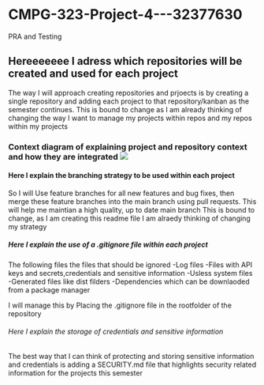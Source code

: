 # CMPG-323-Project-4---32377630
PRA and Testing

<h2> Hereeeeeee I adress which repositories will be created and used for each project</h2>
<body> The way I will approach creating repositories and prjoects is by creating a single 
  repository and adding each project to that repository/kanban as the semester continues.
  This is bound to change as I am already thinking of changing the way I want to manage my projects within repos and my repos within my projects</body>
<h3> Context diagram of explaining project and repository context and how they are integrated 
<img src="Context_diagram.png"/>
</h3>
<h4>Here I explain the branching strategy to be used within each project </h4>
<body>So I will Use feature branches for all new features and bug fixes, then merge these feature branches into the main branch using pull requests.
This will help me maintian a high quality, up to date main branch
This is bound to change, as I am creating this readme file I am alraedy thinking of changing my strategy</body>
<h5>Here I explain the use of a .gitignore file within each project </h5>
<body> The following files the files that should be ignored 
-Log files
-Files with API keys and secrets,credentials and sensitive information
-Usless system files
-Generated files like dist filders
-Dependencies which can be downlaoded from a package manager

 I will manage this by Placing the .gitignore file in the rootfolder of the repository</body>

<h6>Here I explain the storage of credentials and sensitive information </h6>
<body>The best way that I can think of protecting and storing sensitive information and credentials is adding a SECURITY.md file that highlights security related information for the projects this semester </body>

